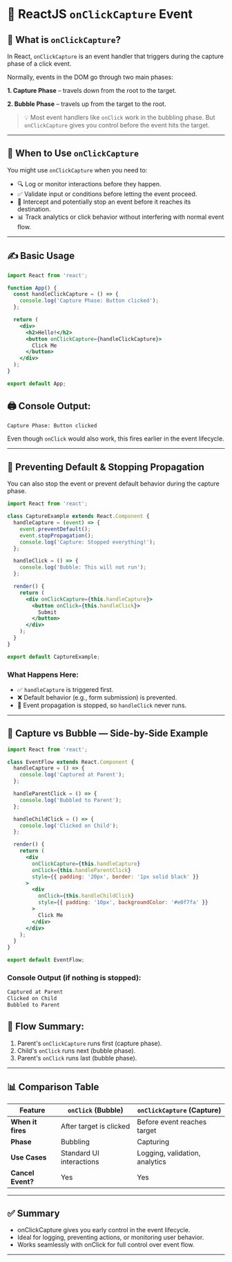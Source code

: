 # 📌 ReactJS `onClickCapture` Event

## 🚀 What is `onClickCapture`?
In React, `onClickCapture` is an event handler that triggers during the capture phase of a click event.

Normally, events in the DOM go through two main phases:

**1. Capture Phase** – travels down from the root to the target.

**2. Bubble Phase** – travels up from the target to the root.

> 💡 Most event handlers like `onClick` work in the bubbling phase. But `onClickCapture` gives you control before the event hits the target.

---

## 🧠 When to Use `onClickCapture`
You might use `onClickCapture` when you need to:
- 🔍 Log or monitor interactions before they happen.
- ✅ Validate input or conditions before letting the event proceed.
- 🚫 Intercept and potentially stop an event before it reaches its destination.
- 📊 Track analytics or click behavior without interfering with normal event flow.

---

## ✍️ Basic Usage

```jsx
import React from 'react';

function App() {
  const handleClickCapture = () => {
    console.log('Capture Phase: Button clicked');
  };

  return (
    <div>
      <h2>Hello!</h2>
      <button onClickCapture={handleClickCapture}>
        Click Me
      </button>
    </div>
  );
}

export default App;
```

## 🖨️ Console Output:
```html
Capture Phase: Button clicked
```
Even though `onClick` would also work, this fires earlier in the event lifecycle.

---

## 🛑 Preventing Default & Stopping Propagation
You can also stop the event or prevent default behavior during the capture phase.

```jsx
import React from 'react';

class CaptureExample extends React.Component {
  handleCapture = (event) => {
    event.preventDefault();
    event.stopPropagation();
    console.log('Capture: Stopped everything!');
  };

  handleClick = () => {
    console.log('Bubble: This will not run');
  };

  render() {
    return (
      <div onClickCapture={this.handleCapture}>
        <button onClick={this.handleClick}>
          Submit
        </button>
      </div>
    );
  }
}

export default CaptureExample;
```

### What Happens Here:
- ✅ `handleCapture` is triggered first.
- ❌ Default behavior (e.g., form submission) is prevented.
- 🛑 Event propagation is stopped, so `handleClick` never runs.

---

## 🔁 Capture vs Bubble — Side-by-Side Example

```jsx
import React from 'react';

class EventFlow extends React.Component {
  handleCapture = () => {
    console.log('Captured at Parent');
  };

  handleParentClick = () => {
    console.log('Bubbled to Parent');
  };

  handleChildClick = () => {
    console.log('Clicked on Child');
  };

  render() {
    return (
      <div
        onClickCapture={this.handleCapture}
        onClick={this.handleParentClick}
        style={{ padding: '20px', border: '1px solid black' }}
      >
        <div
          onClick={this.handleChildClick}
          style={{ padding: '10px', backgroundColor: '#e0f7fa' }}
        >
          Click Me
        </div>
      </div>
    );
  }
}

export default EventFlow;
```

### Console Output (if nothing is stopped):
```html
Captured at Parent
Clicked on Child
Bubbled to Parent
```

## 🧭 Flow Summary:
1. Parent's `onClickCapture` runs first (capture phase).
2. Child's `onClick` runs next (bubble phase).
3. Parent's `onClick` runs last (bubble phase).

---
## 📊 Comparison Table
| Feature           | `onClick` (Bubble)       | `onClickCapture` (Capture)     |
| ----------------- | ------------------------ | ------------------------------ |
| **When it fires** | After target is clicked  | Before event reaches target    |
| **Phase**         | Bubbling                 | Capturing                      |
| **Use Cases**     | Standard UI interactions | Logging, validation, analytics |
| **Cancel Event?** | Yes                      | Yes                            |

---
## ✅ Summary
- onClickCapture gives you early control in the event lifecycle.
- Ideal for logging, preventing actions, or monitoring user behavior.
- Works seamlessly with onClick for full control over event flow.

---